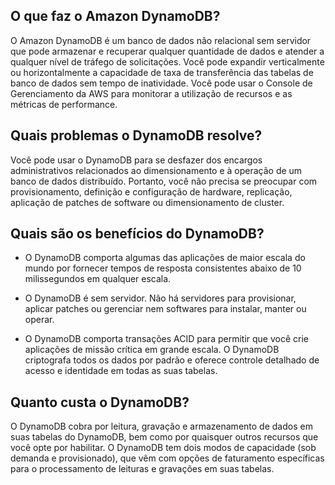 ## O que faz o Amazon DynamoDB?

O Amazon DynamoDB é um banco de dados não relacional sem servidor que pode armazenar e recuperar qualquer quantidade de dados e atender a qualquer nível de tráfego de solicitações. Você pode expandir verticalmente ou horizontalmente a capacidade de taxa de transferência das tabelas de banco de dados sem tempo de inatividade. Você pode usar o Console de Gerenciamento da AWS para monitorar a utilização de recursos e as métricas de performance.

## Quais problemas o DynamoDB resolve?

Você pode usar o DynamoDB para se desfazer dos encargos administrativos relacionados ao dimensionamento e à operação de um banco de dados distribuído. Portanto, você não precisa se preocupar com provisionamento, definição e configuração de hardware, replicação, aplicação de patches de software ou dimensionamento de cluster.


## Quais são os benefícios do DynamoDB?

- O DynamoDB comporta algumas das aplicações de maior escala do mundo por fornecer tempos de resposta consistentes abaixo de 10 milissegundos em qualquer escala.

- O DynamoDB é sem servidor. Não há servidores para provisionar, aplicar patches ou gerenciar nem softwares para instalar, manter ou operar.

- O DynamoDB comporta transações ACID para permitir que você crie aplicações de missão crítica em grande escala. O DynamoDB criptografa todos os dados por padrão e oferece controle detalhado de acesso e identidade em todas as suas tabelas.

## Quanto custa o DynamoDB?

O DynamoDB cobra por leitura, gravação e armazenamento de dados em suas tabelas do DynamoDB, bem como por quaisquer outros recursos que você opte por habilitar. O DynamoDB tem dois modos de capacidade (sob demanda e provisionado), que vêm com opções de faturamento específicas para o processamento de leituras e gravações em suas tabelas.